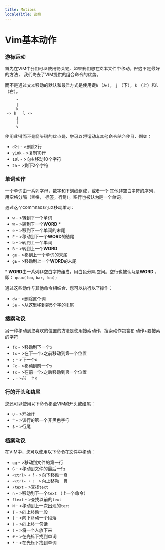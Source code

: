 ```yaml
---
title: Motions
localeTitle: 议案
---
```

# Vim基本动作

### 游标运动

首先在VIM中我们可以使用箭头键，如果我们想在文本文件中移动，但这不是最好的方法， 我们失去了VIM提供的组合命令的优势。

而不是通过文本移动的默认和最佳方式是使用键`h` （左）， `j` （下）， `k` （上）和`l` （右）。
```
     ^ 
     | 
     k 
 <- h   l -> 
     j 
     | 
     v 
```

使用此键而不是箭头键的优点是，您可以将运动与其他命令结合使用，例如：

*   `d2j` - >删除2行
*   `y10k` - >复制10行
*   `10l` - >向右移动10个字符
*   `2h` - >剩下2个字符

### 单词动作

一个单词由一系列字母，数字和下划线组成，或者一个 其他非空白字符的序列，用空格分隔（空格， 标签，行尾）。空行也被认为是一个单词。

通过这个commnads可以移动单词：

*   `w` - >转到下一个单词
*   `W` - >转到下一个**WORD** \*
*   `e` - >移到下一个单词的末尾
*   `E` - >移动到下一个**WORD**的结尾
*   `b` - >转到上一个单词
*   `B` - >转到上一个**WORD**
*   `ge` - >移到上一个单词的末尾
*   `gE` - >移动到上一个**WORD**的末尾

\* **WORD**由一系列非空白字符组成，用白色分隔 空间。空行也被认为是**WORD** ，即： `quux(foo,` `bar,` `foo);`

通过这些动作与其他命令相结合，您可以执行以下操作：

*   `dw` - >删除这个词
*   `5e` - >从这里移到第5个字的末尾

### 搜索动议

另一种移动到您喜欢的位置的方法是使用搜索动作，搜索动作包含在 动作+要搜索的字符

*   `fx` - >移动到下一个`x`
*   `tx` - >在下一个`x`之前移动到第一个位置
*   `;` - >下一个x
*   `Fx` - >移动到前一个`x`
*   `Tx` - >在前一个`x`之后移动到第一个位置
*   `,` - >前一个x

### 行的开头和结尾

您还可以使用以下命令移至VIM的开头或结尾：

*   `0` - >开始行
*   `^` - >该行的第一个非黑色字符
*   `$` - >行尾

### 档案动议

在VIM中，您可以使用以下命令在文件中移动：

*   `gg` - >移动到文件的第一行
*   `G` - >移动到文件的最后一行
*   `<ctrl> + f` - >向下移动一页
*   `<ctrl> + b` - >向上移动一页
*   `/text` - >查找`text`
*   `n` - >移动到下一个`text` （上一个命令）
*   `?text` - >查找以前的`text`
*   `N` - >移动到上一次出现的`text`
*   `{` - >向上移动一段
*   `}` - >向下移动一个段落
*   `(` - >向上移一句话
*   `)` - >将一个人放下来
*   `#` - >在光标下找到单词
*   `*` - >在光标下找到单词